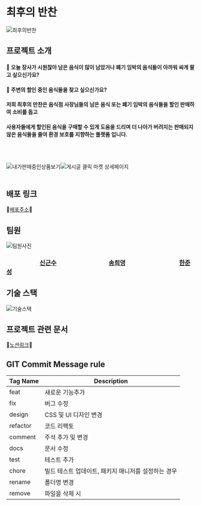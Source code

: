 # 최후의 반찬
![최후의반찬](https://user-images.githubusercontent.com/9441441/194340664-5fa980be-df65-4cde-8961-ea0105e36e2e.png)


## 프로젝트 소개

#### :meat_on_bone: 오늘 장사가 시원찮아 남은 음식이 많이 남았거나 폐기 임박의 음식들이 아까워 싸게 팔고 싶으신가요?

#### :meat_on_bone: 주변의 할인 중인 음식들을 찾고 싶으신가요?

#### 저희 최후의 만찬은 음식점 사장님들의 남은 음식 또는 폐기 임박의 음식들을 할인 판매하여 소비를 돕고 
#### 사용자들에게 할인된 음식을 구매할 수 있게 도움을 드리며 더 나아가 버려지는 판매되지 않은 음식들을 줄여 환경 보호를 지향하는 플랫폼 입니다.
<br/><br/>


![내가판매중인상품보기](https://user-images.githubusercontent.com/104333775/194744479-52f47b24-47b1-4d61-9066-ea7234c51baa.gif)![게시글 클릭 마켓 상세페이지](https://user-images.githubusercontent.com/104333775/194744480-b3df625d-be1b-4b9b-b4ac-2407defa1382.gif)
<br/><br/>
## 배포 링크

:link:[배포주소](http://seb39pre32.s3-website.ap-northeast-2.amazonaws.com):link:

## 팀원


![팀원사진](https://user-images.githubusercontent.com/104333775/194744384-4a3d5aaf-9ac3-468c-aac0-51d6f2b06506.png)
### &nbsp;&nbsp;&nbsp;&nbsp;&nbsp;&nbsp;&nbsp;&nbsp;&nbsp;&nbsp;&nbsp;&nbsp;&nbsp;&nbsp;&nbsp;&nbsp;&nbsp;&nbsp;&nbsp;&nbsp;&nbsp;&nbsp;&nbsp;[신근수](https://github.com/messidor) &nbsp;&nbsp;&nbsp;&nbsp;&nbsp;&nbsp;&nbsp;&nbsp;&nbsp;&nbsp;&nbsp;&nbsp;&nbsp;&nbsp;&nbsp;&nbsp;&nbsp;&nbsp;&nbsp;&nbsp;&nbsp;&nbsp;&nbsp;&nbsp;&nbsp;&nbsp;&nbsp;&nbsp;&nbsp;&nbsp;&nbsp;&nbsp;&nbsp;&nbsp;&nbsp;[송희영](https://github.com/sheey37)&nbsp;&nbsp;&nbsp;&nbsp;&nbsp;&nbsp;&nbsp;&nbsp;&nbsp;&nbsp;&nbsp;&nbsp;&nbsp;&nbsp;&nbsp;&nbsp;&nbsp;&nbsp;&nbsp;&nbsp;&nbsp;&nbsp;&nbsp;&nbsp;&nbsp;&nbsp;&nbsp;&nbsp;&nbsp;&nbsp;&nbsp;&nbsp;&nbsp;&nbsp;&nbsp;&nbsp; [한준성](https://github.com/JUNSUNGCODING)

## 기술 스택
![기술스택](https://user-images.githubusercontent.com/9441441/194732072-2968d5fc-0559-4d02-8adc-cc4586243079.png)




## 프로젝트 관련 문서
:page_facing_up:[노션링크](https://www.notion.so/codestates/Team-032-953a49b5581645a98e8d1f8f8813bf29?p=7ef908607fe545789cbc8f2a412fa8d1&pm=s):page_facing_up:


## GIT Commit Message rule



| Tag Name | Description |
| --- | --- |
| feat | 새로운 기능추가 |
| fix | 버그 수정 |
| design | CSS 및 UI 디자인 변경 |
| refactor | 코드 리팩토 |
| comment | 주석 추가 및 변경 |
| docs | 문서 수정 |
| test | 테스트 추가 |
| chore | 빌드 테스트 업데이트, 패키지 매니저를 설정하는 경우 |
| rename | 폴더명 변경 |
| remove | 파일을 삭제 시 |
